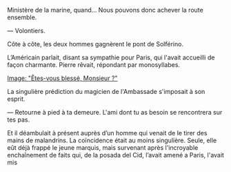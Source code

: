 Ministère de la marine, quand... Nous pouvons donc achever la route ensemble. 

— Volontiers.

Côte à côte, les deux hommes gagnèrent le pont de Solférino.

L’Américain parlait, disant sa sympathie pour Paris, qui l'avait accueilli de
façon charmante. Pierre rêvait, répondant par monosyllabes.

[Image: "Êtes-vous blessé, Monsieur ?"](../images/1-page-083.JPG)


La singulière prédiction du magicien de l'Ambassade s'imposait à son esprit.

— Retourne à pied à ta demeure. L'ami dont tu as besoin se rencontrera sur tes
pas.

Et il déambulait à présent auprès d’un homme qui venait de le tirer des
mains de malandrins. La coïncidence était au moins singulière. Seule, elle eût
déjà frappé le jeune marquis, mais survenant après l'incroyable enchaînement de faits qui, de la posada del Cid, l’avait amené a Paris, l'avait mis
